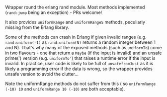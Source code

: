 Wrapper round the erlang rand module. Most methods implemented (`rand:jump` being an exception) - PRs welcome!

It also provides `uniformRange` and `uniformRangeS` methods, peculiarly missing from the Erlang library.

Some of the methods can crash in Erlang if given invalid ranges (e.g. `rand:uniform(-1)` as `rand:uniform(N)` returns a random integer between 1 and N).  That's why many of the exposed methods (such as `uniformTo`) come in two flavours - one that return a `Maybe` (if the input is invalid) and an unsafe prime(') version (e.g. `uniformTo'`) that raises a runtime error if the input is invalid.  In practice, user code is likely to be full of `unsafefromJust` as it is likely a programming error if the data is wrong, so the wrapper provides unsafe version to avoid the clutter...

Note the uniformRange methods do not suffer from this ( so `uniformRange (-10) 10` and `uniformRange 10 (-10)` are both acceptable).